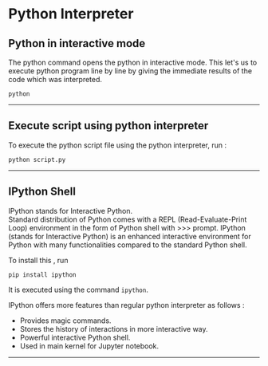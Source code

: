 # Python Interpreter 

## Python in interactive mode

The python command opens the python in interactive mode. This let's us to execute python program line by line by giving the immediate results of the code which was interpreted.

```
python
```

---

## Execute script using python interpreter

To execute the python script file using the python interpreter, run :

```
python script.py
```

---

## IPython Shell

IPython stands for Interactive Python.  
Standard distribution of Python comes with a REPL (Read-Evaluate-Print Loop) environment in the form of Python shell with >>> prompt. IPython (stands for Interactive Python) is an enhanced interactive environment for Python with many functionalities compared to the standard Python shell.

To install this , run 

```
pip install ipython
```

It is executed using the command `ipython`.

IPython offers more features than regular python interpreter as follows :

* Provides magic commands.
* Stores the history of interactions in more interactive way.
* Powerful interactive Python shell.
* Used in main kernel for Jupyter notebook.

---